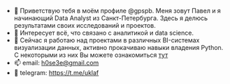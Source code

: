 - 👋 Приветствую тебя в моём профиле @gpspb. Меня зовут Павел и я начинающий Data Analyst из Санкт-Петербурга. Здесь я делюсь результатами своих исследований и проектов.
- 👀 Интересует всё, что связано с аналитикой и data science. 
- 🌱 Сейчас я работаю над проектами в различных BI-системах визуализации данных, активно прокачиваю навыки владения Python. С некоторыми из них Вы можете ознакомиться [тут](https://github.com/gpspb/Portfolio)
- 📫 email: h0se3e@gmail.com
- 💬 telegram: https://t.me/uklaf
